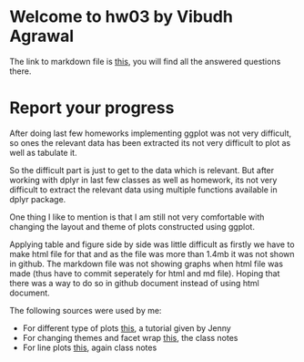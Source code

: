 # Welcome to hw03 by Vibudh Agrawal

The link to markdown file is [this](https://github.com/vibudh2209/STAT545-hw-Agrawal-Vibudh/blob/master/hw03/Hw03.md), you will find all the answered questions there.

# Report your progress

After doing last few homeworks implementing ggplot was not very difficult, so ones the relevant data has been extracted its not very difficult to plot as well as tabulate it.

So the difficult part is just to get to the data which is relevant. But after working with dplyr in last few classes as well as homework, its not very difficult to extract the relevant data using multiple functions available in dplyr package.

One thing I like to mention is that I am still not very comfortable with changing the layout and theme of plots constructed using ggplot.

Applying table and figure side by side was little difficult as firstly we have to make html file for that and as the file was more than 1.4mb it was not shown in github. The markdown file was not showing graphs when html file was made (thus have to commit seperately for html and md file). Hoping that there was a way to do so in github document instead of using html document.

The following sources were used by me:

- For different type of plots [this](https://github.com/jennybc/ggplot2-tutorial), a tutorial given by Jenny
- For changing themes and facet wrap [this](https://stat545.com/cm008-notes_and_exercises.html), the class notes
- For line plots [this](https://stat545.com/cm007-notes_and_exercises.html), again class notes

